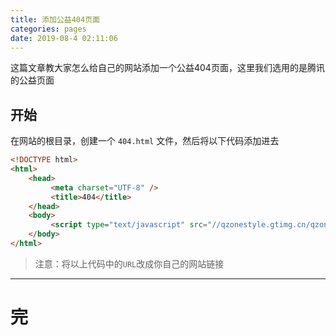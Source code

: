 ```yaml
---
title: 添加公益404页面
categories: pages
date: 2019-08-4 02:11:06
---
```


这篇文章教大家怎么给自己的网站添加一个公益404页面，这里我们选用的是腾讯的公益页面

## 开始

在网站的根目录，创建一个 ``404.html`` 文件，然后将以下代码添加进去
```html
<!DOCTYPE html>
<html>
    <head>
         <meta charset="UTF-8" />
         <title>404</title>                                                                                                                                        
    </head>
    <body>
         <script type="text/javascript" src="//qzonestyle.gtimg.cn/qzone/hybrid/app/404/search_children.js" homePageName="返回首页" homePageUrl="URL"></script>
    </body>
</html>
```
> 注意：将以上代码中的``URL``改成你自己的网站链接

---
# 完
